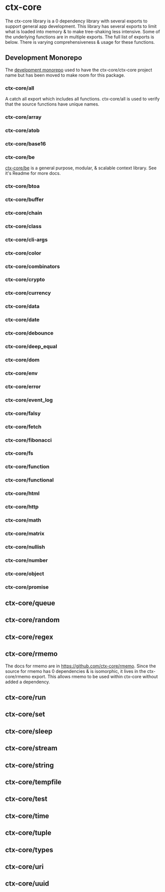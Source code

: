 # ctx-core

The ctx-core library is a 0 dependency library with several exports to support general app development. This library has several exports to limit what is loaded into memory & to make tree-shaking less intensive. Some of the underlying functions are in multiple exports. The full list of exports is below. There is varying comprehensiveness & usage for these functions.



## Development Monorepo

The [development monorepo](https://github.com/ctx-core/dev) used to have the ctx-core/ctx-core project name but has been moved to make room for this package.

### ctx-core/all

A catch all export which includes all functions. ctx-core/all is used to verify that the source functions have unique names.

### ctx-core/array

### ctx-core/atob

### ctx-core/base16

### ctx-core/be

[ctx-core/be](https://github.com/ctx-core/be) is a general purpose, modular, & scalable context library. See it's Readme for more docs.

### ctx-core/btoa

### ctx-core/buffer

### ctx-core/chain

### ctx-core/class

### ctx-core/cli-args

### ctx-core/color

### ctx-core/combinators

### ctx-core/crypto

### ctx-core/currency

### ctx-core/data

### ctx-core/date

### ctx-core/debounce

### ctx-core/deep_equal

### ctx-core/dom

### ctx-core/env

### ctx-core/error

### ctx-core/event_log

### ctx-core/falsy

### ctx-core/fetch

### ctx-core/fibonacci

### ctx-core/fs

### ctx-core/function

### ctx-core/functional

### ctx-core/html

### ctx-core/http

### ctx-core/math

### ctx-core/matrix

### ctx-core/nullish

### ctx-core/number

### ctx-core/object

### ctx-core/promise

## ctx-core/queue

## ctx-core/random

## ctx-core/regex

## ctx-core/rmemo

The docs for rmemo are in https://github.com/ctx-core/rmemo. Since the source for rmemo has 0 dependencies & is isomorphic, it lives in the ctx-core/rmemo export. This allows rmemo to be used within ctx-core without added a dependency.

## ctx-core/run

## ctx-core/set

## ctx-core/sleep

## ctx-core/stream

## ctx-core/string

## ctx-core/tempfile

## ctx-core/test

## ctx-core/time

## ctx-core/tuple

## ctx-core/types

## ctx-core/uri

## ctx-core/uuid
